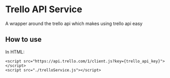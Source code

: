 # Trello API Service
A wrapper around the trello api which makes using trello api easy

## How to use

In HTML:

```
<script src="https://api.trello.com/1/client.js?key={trello_api_key}"></script>
<script src="./trelloService.js"></script>
```
